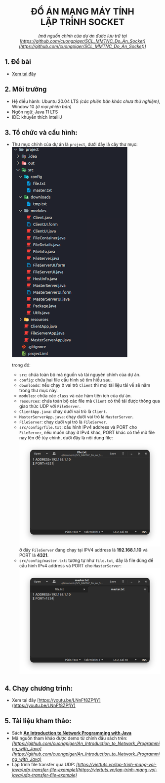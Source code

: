 
<div align="center">

# ĐỒ ÁN MẠNG MÁY TÍNH<BR>LẬP TRÌNH SOCKET
_(mã nguồn chính của dự án được lưu trữ tại<br>[https://github.com/cuongpiger/SCL_MMTNC_Do_An_Socket](https://github.com/cuongpiger/SCL_MMTNC_Do_An_Socket))_

</div>

## 1. Đề bài
*  [Xem tại đây](DeBaiDASocket.pdf)
## 2. Môi trường
* Hệ điều hành: Ubuntu 20.04 LTS _(các phiên bản khác chưa thử nghiệm)_, Window 10 _(ở mọi phiên bản)_
* Ngôn ngữ: Java 11 LTS
* IDE: khuyến thích IntelliJ

## 3. Tổ chức và cấu hình:
* Thư mục chính của dự án là `project`, dưới đây là cây thư mục:
  ![](images/00.png)

  trong đó:
    * `src`: chứa toàn bộ mã nguồn và tài nguyên chính của dự án.
    * `config`: chứa hai file cấu hình sẽ tìm hiểu sau.
    * `downloads`: nếu chạy ở vai trò `Client` thì mọi tài liệu tải về sẽ nằm trong thư mục này.
    * `modules`: chứa các `class` và các hàm tiện ích của dự án.
    * `resources`: chứa toàn bộ các file mà `Client` có thể tải được thông qua giao thức UDP với `FileServer`.
    * `ClientApp.java`: chạy dưới vai trò là `Client`.
    * `MasterServerApp.java`: chạy dưới vai trò là `MasterServer`.
    * `FileServer`: chạy dưới vai trò là `FileServer`.
    * `src/config/file.txt`: cấu hình IPv4 address và PORT cho `FileServer`, nếu muốn chạy ở IPv4 khác, PORT khác có thể mở file này lên để tùy chỉnh, dưới đây là nội dung file:
      ![](images/01.png)
      ở đây `FileServer` đang chạy tại IPV4 address là **192.168.1.10** và PORT là **4321**.
    * `src/config/master.txt`: tương tự như `file.txt`, đây là file dùng để cấu hình IPv4 address và PORT cho `MasterServer`:
      ![](images/02.png)

## 4. Chạy chương trình:
  * Xem tại đây [https://youtu.be/LNnFf8ZPfjY](https://youtu.be/LNnFf8ZPfjY)
## 5. Tài liệu kham thảo:
* Sách **[An Introduction to Network Programming with Java](https://www.springer.com/gp/book/9781447152538)**
* Mã nguồn tham khảo được demo từ chính đầu sách trên: _[https://github.com/cuongpiger/An_Introduction_to_Network_Programming_with_Java](https://github.com/cuongpiger/An_Introduction_to_Network_Programming_with_Java)_
* Lập trình file transfer qua UDP: _[https://viettuts.vn/lap-trinh-mang-voi-java/udp-transfer-file-example](https://viettuts.vn/lap-trinh-mang-voi-java/udp-transfer-file-example)_

